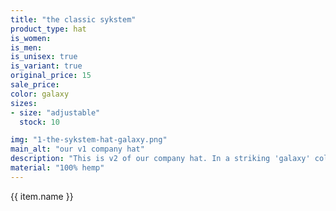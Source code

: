 ```yaml
---
title: "the classic sykstem"
product_type: hat
is_women: 
is_men: 
is_unisex: true
is_variant: true
original_price: 15
sale_price:
color: galaxy
sizes:
- size: "adjustable"
  stock: 10

img: "1-the-sykstem-hat-galaxy.png"
main_alt: "our v1 company hat"
description: "This is v2 of our company hat. In a striking 'galaxy' colorway."
material: "100% hemp"
---
```


{{ item.name }}